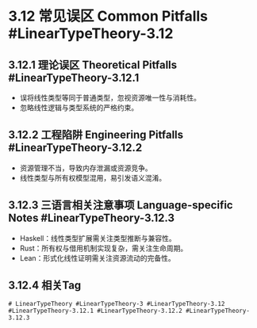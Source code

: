 # 3.12 常见误区 Common Pitfalls #LinearTypeTheory-3.12

## 3.12.1 理论误区 Theoretical Pitfalls #LinearTypeTheory-3.12.1

- 误将线性类型等同于普通类型，忽视资源唯一性与消耗性。
- 忽略线性逻辑与类型系统的严格约束。

## 3.12.2 工程陷阱 Engineering Pitfalls #LinearTypeTheory-3.12.2

- 资源管理不当，导致内存泄漏或资源竞争。
- 线性类型与所有权模型混用，易引发语义混淆。

## 3.12.3 三语言相关注意事项 Language-specific Notes #LinearTypeTheory-3.12.3

- Haskell：线性类型扩展需关注类型推断与兼容性。
- Rust：所有权与借用机制实现复杂，需关注生命周期。
- Lean：形式化线性证明需关注资源流动的完备性。

## 3.12.4 相关Tag

`# LinearTypeTheory #LinearTypeTheory-3 #LinearTypeTheory-3.12 #LinearTypeTheory-3.12.1 #LinearTypeTheory-3.12.2 #LinearTypeTheory-3.12.3`
